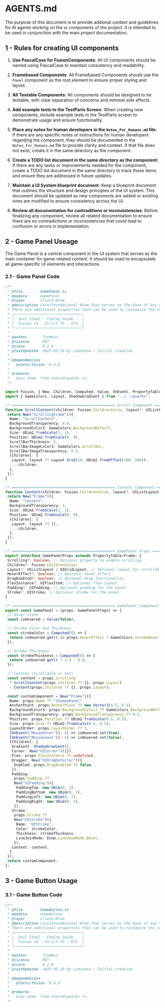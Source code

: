 # AGENTS.md

The purpose of this document is to provide addional context and guidelines for AI agents working on the ui components of the project. It is intended to be used in conjunction with the main project documentation.

## 1 - Rules for creating UI components

1. **Use PascalCase for FusionComponents**: All UI components should be named using PascalCase to maintain consistency and readability.
2. **Framebased Components**: All Framebased Components should use the `Panel` component as the root element to ensure proper styling and layout.
3. **All Testable Components**: All components should be designed to be testable, with clear separation of concerns and minimal side effects.
4. **Add example tests to the TestParts Screen**: When creating new components, include example tests in the TestParts screen to demonstrate usage and ensure functionality.

5. **Place any notes for human developers in the `Notes_For_Humans.md` file**: If there are any specific notes or instructions for human developers regarding the component, they should be documented in the `Notes_For_Humans.md` file to provide clarity and context. If that file does not exist, create it in the same directory as the component.

6. **Create a TODO list document in the same directory as the component**: If there are any tasks or improvements needed for the component, create a TODO list document in the same directory to track these items and ensure they are addressed in future updates.

7. **Maintain a UI System blueprint document**: Keep a blueprint document that outlines the structure and design principles of the UI system. This document should be updated as new components are added or existing ones are modified to ensure consistency across the UI.

8. **Review all documentation for contraditions or inconsistencies**: Before finalizing any component, review all related documentation to ensure there are no contradictions or inconsistencies that could lead to confusion or errors in implementation.

## 2 - Game Panel Useage

The Game Panel is a central component in the UI system that serves as the main container for game-related content. It should be used to encapsulate all game-specific UI elements and interactions.

### 2.1 - Game Panel Code

```ts
/**
 * @file        GamePanel.ts
 * @module      GamePanel
 * @layer       Client/Atom
 * @description Core(Foundational Atom that serves as the base of any custom component that would use a Frame object).
 * There are additional properties that can be used to customize the component, such as scrolling, hover effects, drag functionality, and more.
 * ╭───────────────────────────────╮
 * │  Soul Steel · Coding Guide    │
 * │  Fusion v4 · Strict TS · ECS  │
 * ╰───────────────────────────────╯
 *
 * @author       Trembus
 * @license      MIT
 * @since        0.2.0
 * @lastUpdated  2025-05-29 by Luminesa – Initial creation
 *
 * @dependencies
 *   @rbxts/fusion ^0.4.0
 *
 * @remarks
 *   Uses them  from shared/quarks.ts.
 */

import Fusion, { New, Children, Computed, Value, OnEvent, PropertyTable } from "@rbxts/fusion";
import { GameColors, Layout, ShadowGradient } from "../../quarks";

/* =============================================== Scroll Component ========================================= */
function ScrollContent(children: Fusion.ChildrenValue, layout?: UIListLayout | UIGridLayout) {
 return New("ScrollingFrame")({
  Name: "ScrollContent",
  BackgroundTransparency: 0.8,
  BackgroundColor3: GameColors.BackgroundDefault,
  Size: UDim2.fromScale(1, 1),
  Position: UDim2.fromScale(0, 0),
  ScrollBarThickness: 2,
  ScrollBarImageColor3: GameColors.ScrollBar,
  ScrollBarImageTransparency: 0.5,
  [Children]: {
   Layout: layout ?? Layout.Grid(10, UDim2.fromOffset(100, 100)),
   ...children,
  },
 });
}

/* =============================================== Content Component ========================================= */
function Content(children: Fusion.ChildrenValue, layout?: UIListLayout | UIGridLayout) {
 return New("Frame")({
  Name: "Content",
  BackgroundTransparency: 1,
  Size: UDim2.fromScale(1, 1),
  Position: UDim2.fromScale(0, 0),
  [Children]: {
   Layout: layout ?? [],
   ...children,
  },
 });
}

/* =============================================== GamePanel Props ========================================= */
export interface GamePanelProps extends PropertyTable<Frame> {
 Scrolling?: boolean; // Optional property to enable scrolling
 Children?: Fusion.ChildrenValue;
 Layout?: UIListLayout | UIGridLayout; // Optional layout for scrollable children
 HoverEffect?: boolean; // Optional hover effect
 DragEnabled?: boolean; // Optional drag functionality
 FlexInstance?: UIFlexItem; // Optional flex layout
 Padding?: UIPadding; // Optional padding for the panel
 Stroke?: UIStroke; // Optional stroke for the panel
}

/* =============================================== GamePanel Component ========================================= */
export const GamePanel = (props: GamePanelProps) => {
 // Hover State
 const isHovered = Value(false);

 // Stroke Color and Thickness
 const strokeColor = Computed(() => {
  return isHovered.get() && props.HoverEffect ? GameColors.StrokeHover : GameColors.StrokeDefault;
 });

 // Stroke Thickness
 const strokeThickness = Computed(() => {
  return isHovered.get() ? 1.4 : 0.9;
 });

 // Content (Scrollable or not)
 const content = props.Scrolling
  ? ScrollContent(props.Children ?? {}, props.Layout)
  : Content(props.Children ?? {}, props.Layout);

 const customComponent = New("Frame")({
  Name: props.Name ?? "ShadowPanel",
  AnchorPoint: props.AnchorPoint ?? new Vector2(0.5, 0.5),
  BackgroundColor3: props.BackgroundColor3 ?? GameColors.BackgroundDefault,
  BackgroundTransparency: props.BackgroundTransparency ?? 0.2,
  Position: props.Position ?? UDim2.fromScale(0.5, 0.5),
  Size: props.Size ?? UDim2.fromScale(0.5, 0.5),
  LayoutOrder: props.LayoutOrder ?? 1,
  [OnEvent("MouseEnter")]: () => isHovered.set(true),
  [OnEvent("MouseLeave")]: () => isHovered.set(false),
  [Children]: {
   Gradient: ShadowGradient(),
   Corner: New("UICorner")({}),
   Flex: props.FlexInstance ?? undefined,
   Dragger: New("UIDragDetector")({
    Enabled: props.DragEnabled ?? false,
   }),
   Padding:
    props.Padding ??
    New("UIPadding")({
     PaddingTop: new UDim(0, 2),
     PaddingBottom: new UDim(0, 2),
     PaddingLeft: new UDim(0, 2),
     PaddingRight: new UDim(0, 2),
    }),
   Stroke:
    props.Stroke ??
    New("UIStroke")({
     Name: "UIStroke",
     Color: strokeColor,
     Thickness: strokeThickness,
     LineJoinMode: Enum.LineJoinMode.Bevel,
    }),
   Content: content,
  },
 });
 return customComponent;
};
```

## 3 - Game Button Usage

### 3.1 - Game Button Code

```ts
/**
 * @file        GameButton.ts
 * @module      GameButton
 * @layer       Client/Atom
 * @description Core(Foundational Atom that serves as the base of any custom component that would use a Frame object).
 * There are additional properties that can be used to customize the component, such as scrolling, hover effects, drag functionality, and more.
 * ╭───────────────────────────────╮
 * │  Soul Steel · Coding Guide    │
 * │  Fusion v4 · Strict TS · ECS  │
 * ╰───────────────────────────────╯
 *
 * @author       Trembus
 * @license      MIT
 * @since        0.2.0
 * @lastUpdated  2025-05-29 by Luminesa – Initial creation
 *
 * @dependencies
 *   @rbxts/fusion ^0.4.0
 *
 * @remarks
 *   Uses them  from shared/quarks.ts.
 */
